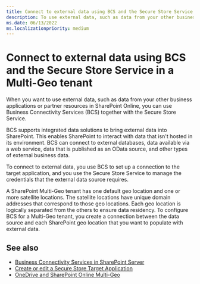 ```yaml
---
title: Connect to external data using BCS and the Secure Store Service in a Multi-Geo tenant
description: To use external data, such as data from your other business applications or partner resources in SharePoint Online, you can use Business Connectivity Services (BCS) together with the Secure Store Service. 
ms.date: 06/13/2022
ms.localizationpriority: medium
---
```


# Connect to external data using BCS and the Secure Store Service in a Multi-Geo tenant 


When you want to use external data, such as data from your other business applications or partner resources in SharePoint Online, you can use Business Connectivity Services (BCS) together with the Secure Store Service. 

BCS supports integrated data solutions to bring external data into SharePoint. This enables SharePoint to interact with data that isn't hosted in its environment. BCS can connect to external databases, data available via a web service, data that is published as an OData source, and other types of external business data. 

To connect to external data, you use BCS to set up a connection to the target application, and you use the Secure Store Service to manage the credentials that the external data source requires.

A SharePoint Multi-Geo tenant has one default geo location and one or more satellite locations. The satellite locations have unique domain addresses that correspond to those geo locations. Each geo location is logically separated from the others to ensure data residency. To configure BCS for a Multi-Geo tenant, you create a connection between the data source and each SharePoint geo location that you want to populate with external data. 

## See also

- [Business Connectivity Services in SharePoint Server](/SharePoint/administration/business-connectivity-services-overview)
- [Create or edit a Secure Store Target Application](https://support.office.com/article/Create-or-edit-a-Secure-Store-Target-Application-F724DEC2-CE28-4B76-9235-31728DCE64B5) 
- [OneDrive and SharePoint Online Multi-Geo](multigeo-introduction.md)


